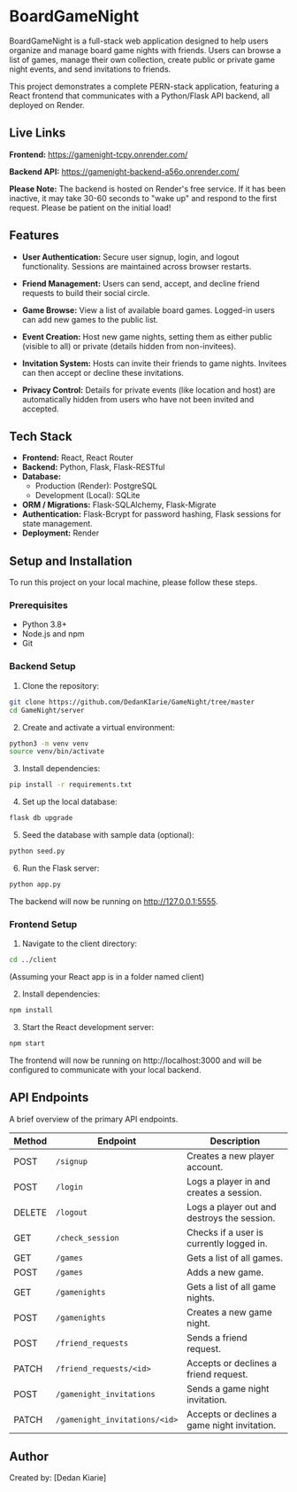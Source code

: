#  BoardGameNight

BoardGameNight is a full-stack web application designed to help users organize and manage board game nights with friends. Users can browse a list of games, manage their own collection, create public or private game night events, and send invitations to friends.

This project demonstrates a complete PERN-stack application, featuring a React frontend that communicates with a Python/Flask API backend, all deployed on Render.

##  Live Links

**Frontend:** https://gamenight-tcpy.onrender.com/

**Backend API:** https://gamenight-backend-a56o.onrender.com/

**Please Note:** The backend is hosted on Render's free service. If it has been inactive, it may take 30-60 seconds to "wake up" and respond to the first request. Please be patient on the initial load!

##  Features

- **User Authentication:** Secure user signup, login, and logout functionality. Sessions are maintained across browser restarts.

- **Friend Management:** Users can send, accept, and decline friend requests to build their social circle.

- **Game Browse:** View a list of available board games. Logged-in users can add new games to the public list.

- **Event Creation:** Host new game nights, setting them as either public (visible to all) or private (details hidden from non-invitees).

- **Invitation System:** Hosts can invite their friends to game nights. Invitees can then accept or decline these invitations.

- **Privacy Control:** Details for private events (like location and host) are automatically hidden from users who have not been invited and accepted.

##  Tech Stack

- **Frontend:** React, React Router
- **Backend:** Python, Flask, Flask-RESTful
- **Database:**
  - Production (Render): PostgreSQL
  - Development (Local): SQLite
- **ORM / Migrations:** Flask-SQLAlchemy, Flask-Migrate
- **Authentication:** Flask-Bcrypt for password hashing, Flask sessions for state management.
- **Deployment:** Render

##  Setup and Installation

To run this project on your local machine, please follow these steps.

### Prerequisites

- Python 3.8+
- Node.js and npm
- Git

### Backend Setup

1. Clone the repository:
```bash
git clone https://github.com/DedanKIarie/GameNight/tree/master
cd GameNight/server
```

2. Create and activate a virtual environment:
```bash
python3 -m venv venv
source venv/bin/activate
```

3. Install dependencies:
```bash
pip install -r requirements.txt
```

4. Set up the local database:
```bash
flask db upgrade
```

5. Seed the database with sample data (optional):
```bash
python seed.py
```

6. Run the Flask server:
```bash
python app.py
```

The backend will now be running on http://127.0.0.1:5555.

### Frontend Setup

1. Navigate to the client directory:
```bash
cd ../client 
```
(Assuming your React app is in a folder named client)

2. Install dependencies:
```bash
npm install
```

3. Start the React development server:
```bash
npm start
```

The frontend will now be running on http://localhost:3000 and will be configured to communicate with your local backend.

## API Endpoints

A brief overview of the primary API endpoints.

| Method | Endpoint | Description |
|--------|----------|-------------|
| POST | `/signup` | Creates a new player account. |
| POST | `/login` | Logs a player in and creates a session. |
| DELETE | `/logout` | Logs a player out and destroys the session. |
| GET | `/check_session` | Checks if a user is currently logged in. |
| GET | `/games` | Gets a list of all games. |
| POST | `/games` | Adds a new game. |
| GET | `/gamenights` | Gets a list of all game nights. |
| POST | `/gamenights` | Creates a new game night. |
| POST | `/friend_requests` | Sends a friend request. |
| PATCH | `/friend_requests/<id>` | Accepts or declines a friend request. |
| POST | `/gamenight_invitations` | Sends a game night invitation. |
| PATCH | `/gamenight_invitations/<id>` | Accepts or declines a game night invitation. |

##  Author

Created by: [Dedan Kiarie]
